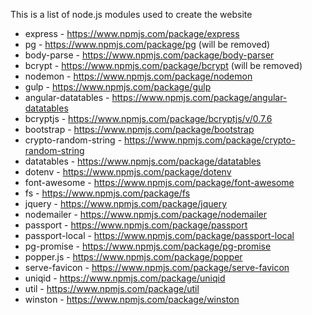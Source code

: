 This is a list of node.js modules used to create the website
* express - https://www.npmjs.com/package/express
* pg - https://www.npmjs.com/package/pg (will be removed)
* body-parse - https://www.npmjs.com/package/body-parser
* bcrypt - https://www.npmjs.com/package/bcrypt (will be removed)
* nodemon - https://www.npmjs.com/package/nodemon
* gulp - https://www.npmjs.com/package/gulp
* angular-datatables - https://www.npmjs.com/package/angular-datatables
* bcryptjs - https://www.npmjs.com/package/bcryptjs/v/0.7.6
* bootstrap - https://www.npmjs.com/package/bootstrap
* crypto-random-string - https://www.npmjs.com/package/crypto-random-string
* datatables - https://www.npmjs.com/package/datatables
* dotenv - https://www.npmjs.com/package/dotenv
* font-awesome - https://www.npmjs.com/package/font-awesome
* fs - https://www.npmjs.com/package/fs
* jquery - https://www.npmjs.com/package/jquery
* nodemailer - https://www.npmjs.com/package/nodemailer
* passport - https://www.npmjs.com/package/passport
* passport-local - https://www.npmjs.com/package/passport-local
* pg-promise - https://www.npmjs.com/package/pg-promise
* popper.js - https://www.npmjs.com/package/popper
* serve-favicon - https://www.npmjs.com/package/serve-favicon
* uniqid - https://www.npmjs.com/package/uniqid
* util - https://www.npmjs.com/package/util
* winston - https://www.npmjs.com/package/winston
